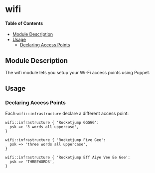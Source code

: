 # wifi

#### Table of Contents

<!-- vim-markdown-toc GFM -->

* [Module Description](#module-description)
* [Usage](#usage)
  * [Declaring Access Points](#declaring-access-points)

<!-- vim-markdown-toc -->

## Module Description

The wifi module lets you setup your Wi-Fi access points using Puppet.

## Usage

### Declaring Access Points

Each `wifi::infrastructure` declare a different access point:

```puppet
wifi::infrastructure { 'Rocketjump GGGGG':
  psk => '3 words all uppercase',
}

wifi::infrastructure { 'Rocketjump Five Gee':
  psk => 'three words all uppercase',
}

wifi::infrastructure { 'Rocketjump Eff Aiye Vee Ee Gee':
  psk => 'THREEWORDS',
}
```
